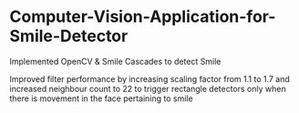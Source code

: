 # Computer-Vision-Application-for-Smile-Detector
Implemented OpenCV &amp; Smile Cascades to detect Smile


Improved filter performance by increasing  scaling factor from 1.1 to 1.7 and increased neighbour count to 22
to trigger rectangle detectors only when there is movement in the face pertaining to smile
        
